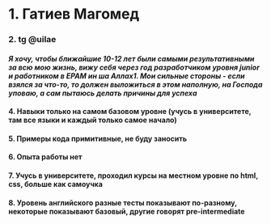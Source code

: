 # 1. **Гатиев Магомед**
### 2. tg @uilae

#### *Я хочу, чтобы ближайшие 10-12 лет были самыми результативными за всю мою жизнь, вижу себя через год разработчиком уровня junior и работником в EPAM ин ша Аллах1. Мои сильные стороны - если взялся за что-то, то должен выложиться в этом наполную, на Господа уповаю, а сам пытаюсь делать причины для успеха*

#### 4. Навыки только на самом базовом уровне (учусь в университете, там все языки и каждый только самое начало)

#### 5. Примеры кода примитивные, не буду заносить

#### 6. Опыта работы нет

#### 7. Учусь в университете, проходил курсы на местном уровне по html, css, больше как самоучка

#### 8. Уровень английского разные тесты показывают по-разному, некоторые показывают базовый, другие говорят pre-intermediate
